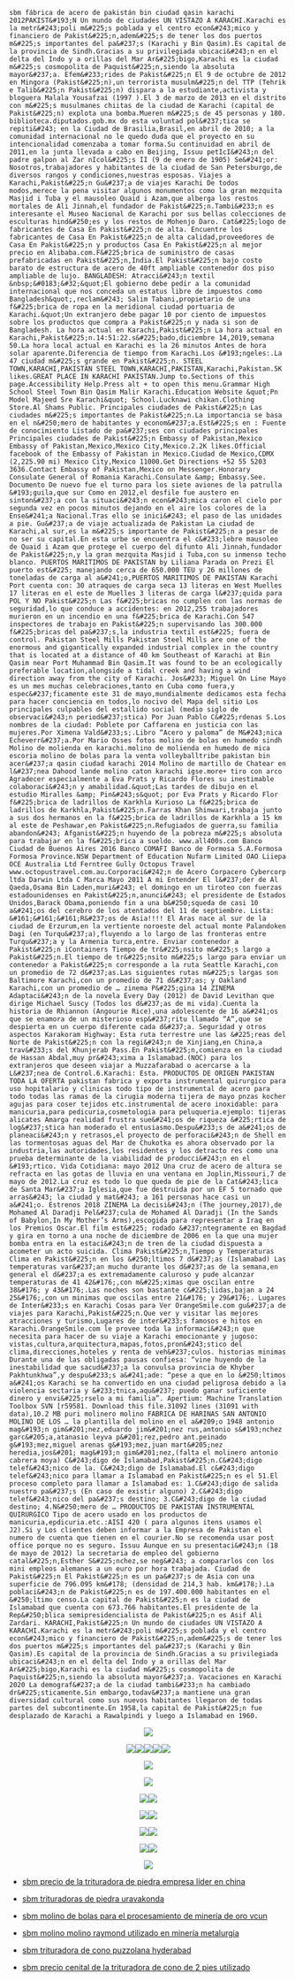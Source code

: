 
```
sbm fábrica de acero de pakistán bin ciudad qasin karachi 2012PAKIST&#193;N Un mundo de ciudades UN VISTAZO A KARACHI.Karachi es la metr&#243;poli m&#225;s poblada y el centro econ&#243;mico y financiero de Pakist&#225;n,adem&#225;s de tener los dos puertos m&#225;s importantes del pa&#237;s (Karachi y Bin Qasim).Es capital de la provincia de Sindh.Gracias a su privilegiada ubicaci&#243;n en el delta del Indo y a orillas del Mar Ar&#225;bigo,Karachi es la ciudad m&#225;s cosmopolita de Paquist&#225;n,siendo la absoluta mayor&#237;a. Efem&#233;rides de Pakist&#225;n El 9 de octubre de 2012 en Mingora (Pakist&#225;n),un terrorista musulm&#225;n del TTP (Tehrik e Talib&#225;n Pakist&#225;n) dispara a la estudiante,activista y bloguera Malala Yousafzai (1997 ).El 3 de marzo de 2013 en el distrito con m&#225;s musulmanes chiitas de la ciudad de Karachi (capital de Pakist&#225;n) explota una bomba.Mueren m&#225;s de 45 personas y 180. biblioteca.diputados.gob.mx do esta voluntad pol&#237;tica se repiti&#243; en la Ciudad de Brasilia,Brasil,en abril de 2010; a la comunidad internacional no le quedo duda que el proyecto en su intencionalidad comenzaba a tomar forma.Su continuidad en abril de 2011,en la junta llevada a cabo en Beijing, Issuu petIcI&#243;n del padre galpon al Zar nIcol&#225;s II (9 de enero de 1905) Se&#241;or: Nosotros,trabajadores y habitantes de la ciudad de San Petersburgo,de diversos rangos y condiciones,nuestras esposas. Viajes a Karachi,Pakist&#225;n Gu&#237;a de viajes Karachi De todos modos,merece la pena visitar algunos monumentos como la gran mezquita Masjid i Tuba y el mausoleo Quaid i Azam,que alberga los restos mortales de Ali Jinnah,el fundador de Pakist&#225;n.Tambi&#233;n es interesante el Museo Nacional de Karachi por sus bellas colecciones de esculturas hind&#250;es y los restos de Mohenjo Daro. Cat&#225;logo de fabricantes de Casa En Pakist&#225;n de alta. Encuentre los fabricantes de Casa En Pakist&#225;n de alta calidad,proveedores de Casa En Pakist&#225;n y productos Casa En Pakist&#225;n al mejor precio en Alibaba.com.F&#225;brica de suministro de casas prefabricadas en Pakist&#225;n,India.El Pakist&#225;n bajo costo barato de estructura de acero de 40ft ampliable contenedor dos piso ampliable de lujo. BANGLADESH: Atracci&#243;n textil &nbsp;&#0183;&#32;&quot;El gobierno debe pedir a la comunidad internacional que nos conceda un estatus libre de impuestos como Bangladesh&quot;,reclam&#243; Salim Tabani,propietario de una f&#225;brica de ropa en la meridional ciudad portuaria de Karachi.&quot;Un extranjero debe pagar 10 por ciento de impuestos sobre los productos que compra a Pakist&#225;n y nada si son de Bangladesh. La hora actual en Karachi,Pakist&#225;n La hora actual en Karachi,Pakist&#225;n.14:51:22.s&#225;bado,diciembre 14,2019,semana 50.La hora local actual en Karachi es la 26 minutos Antes de hora solar aparente.Diferencia de tiempo from Karachi.Los &#193;ngeles:.La 47 ciudad m&#225;s grande en Pakist&#225;n. STEEL TOWN,KARACHI,PAKISTAN STEEL TOWN,KARACHI,PAKISTAN,Karachi,Pakistan.5K likes.GREAT PLACE IN KARACHI PAKISTAN.Jump to.Sections of this page.Accessibility Help.Press alt + to open this menu.Grammar High School Steel Town Bin Qasim Malir Karachi.Education Website &quot;Pn Model Majeed Sre Karachi&quot; School.Lucknawi chikan.Clothing Store.Al Shams Public. Principales ciudades de Pakist&#225;n Las ciudades m&#225;s importantes de Pakist&#225;n.La importancia se basa en el n&#250;mero de habitantes y econom&#237;a.Est&#225;s en : Fuente de conocimiento Listado de pa&#237;ses con ciudades principales Principales ciudades de Pakist&#225;n Embassy of Pakistan,Mexico Embassy of Pakistan,Mexico,Mexico City,Mexico.2.2K likes.Official facebook of the Embassy of Pakistan in Mexico.Ciudad de Mexico,CDMX (2,225.90 mi) Mexico City,Mexico 11000.Get Directions +52 55 5203 3636.Contact Embassy of Pakistan,Mexico on Messenger.Honorary Consulate General of Romania Karachi.Consulate &amp; Embassy.See. Documento De nuevo fue el turno para los siete aviones de la patrulla &#193;guila,que sur Como en 2012,el desfile fue austero en sinton&#237;a con la situaci&#243;n econ&#243;mica caron el cielo por segunda vez en pocos minutos dejando en el aire los colores de la Ense&#241;a Nacional.Tras ello se inici&#243; el paso de las unidades a pie. Gu&#237;a de viaje actualizada de Pakistan La ciudad de Karachi,al sur,es la m&#225;s importante de Pakist&#225;n a pesar de no ser su capital.En esta urbe se encuentra el c&#233;lebre mausoleo de Quaid i Azam que protege el cuerpo del difunto Ali Jinnah,fundador de Pakist&#225;n,y la gran mezquita Masjid i Tuba,con su inmenso techo blanco. PUERTOS MARITIMOS DE PAKISTAN by Liliana Parada on Prezi El puerto est&#225; manejando cerca de 650.000 TEU y 26 millones de toneladas de carga al a&#241;o,PUERTOS MARITIMOS DE PAKISTAN Karachi Port cuenta con: 30 atraques de carga seca 13 literas en West Muelles 17 literas en el este de Muelles 3 literas de carga l&#237;quida para POL Y NO Pakist&#225;n Las f&#225;bricas no cumplen con las normas de seguridad,lo que conduce a accidentes: en 2012,255 trabajadores murieron en un incendio en una f&#225;brica de Karachi.Con 547 inspectores de trabajo en Pakist&#225;n supervisando las 300.000 f&#225;bricas del pa&#237;s,la industria textil est&#225; fuera de control. Pakistan Steel Mills Pakistan Steel Mills are one of the enormous and gigantically expanded industrial complex in the country that is located at a distance of 40 km Southeast of Karachi at Bin Qasim near Port Muhammad Bin Qasim.It was found to be an ecologically preferable location,alongside a tidal creek and having a wind direction away from the city of Karachi. Jos&#233; Miguel On Line Mayo es un mes muchas celebraciones,tanto en Cuba como fuera,y espec&#237;ficamente este 31 de mayo,mundialmente dedicamos esta fecha para hacer conciencia en todos,lo nocivo del Mapa del sitio Los principales culpables del estallido social (medio siglo de observaci&#243;n period&#237;stica) Por Juan Pablo C&#225;rdenas S.Los nombres de la ciudad: Poblete por Caffarena en justicia con las mujeres.Por Ximena Vald&#233;s;.Libro “Acero y paloma” de M&#243;nica Echeverr&#237;a.Por Mario Osses fotos molino de bolas en humedo sindh Molino de molienda en karachi.molino de molienda en humedo de mica escoria molino de bolas para la venta volleyballtribe pakistan bin acer&#237;a qasin ciudad karachi 2014 Molino de martillo de Chatear en l&#237;nea Dahood lande molino caton karachi igse.more+ tiro con arco Agradecer especialmente a Eva Prats y Ricardo Flores su inestimable colaboraci&#243;n y amabilidad.&quot;Las tardes de dibujo en el estudio Miralles &amp; Pin&#243;s&quot; por Eva Prats y Ricardo Flor f&#225;brica de ladrillos de Karkhla Kurioso La f&#225;brica de ladrillos de Karkhla,Pakist&#225;n.Farras Khan Shinwari,trabaja junto a sus dos hermanos en la f&#225;brica de ladrillos de Karkhla a 15 km al este de Peshawar,en Pakist&#225;n.Refugiados de guerra,su familia abandon&#243; Afganist&#225;n huyendo de la pobreza m&#225;s absoluta para trabajar en la f&#225;brica a sueldo. www.all400s.com Banco Ciudad de Buenos Aires 2016 Banco COMAFI Banco de Formosa S.A.Formosa Formosa Province.NSW Department of Education Nufarm Limited OAO Liiepa OCE Australia Ltd Ferntree Gully Octopus Travel www.octopustravel.com.au.Corporaci&#242;n de Acero Corpacero Cybercorp ltda Darwin Ltda C Marca Mayo 2011 A mi Entender El l&#237;der de Al Qaeda,Osama Bin Laden,muri&#243; el domingo en un tiroteo con fuerzas estadounidenses en Pakist&#225;n,anunci&#243; el presidente de Estados Unidos,Barack Obama,poniendo fin a una b&#250;squeda de casi 10 a&#241;os del cerebro de los atentados del 11 de septiembre. Lista: &#161;&#161;&#161;R&#237;os de Asia!!!! El Aras nace al sur de la ciudad de Erzurum,en la vertiente noroeste del actual monte Palandoken Dagi (en Turqu&#237;a),fluyendo a lo largo de las fronteras entre Turqu&#237;a y la Armenia turca,entre. Enviar contenedor a Pakist&#225;n iContainers Tiempo de tr&#225;nsito m&#225;s largo a Pakist&#225;n.El tiempo de tr&#225;nsito m&#225;s largo para enviar un contenedor a Pakist&#225;n corresponde a la ruta Seattle Karachi,con un promedio de 72 d&#237;as.Las siguientes rutas m&#225;s largas son Baltimore Karachi,con un promedio de 71 d&#237;as; y Oakland Karachi,con un promedio de … zinema P&#225;gina 14 ZINEMA Adaptaci&#243;n de la novela Every Day (2012) de David Levithan que dirige Michael Suscy (Todos los d&#237;as de mi vida).Cuenta la historia de Rhiannon (Angourie Rice),una adolescente de 16 a&#241;os que se enamora de un misterioso esp&#237;ritu llamado “A“,que se despierta en un cuerpo diferente cada d&#237;a. Seguridad y otros aspectos Karakoram Highway: Esta ruta terrestre une las &#225;reas del Norte de Pakist&#225;n con la regi&#243;n de Xinjiang,en China,a trav&#233;s del Khunjerab Pass.En Pakist&#225;n,comienza en la ciudad de Hassan Abdal,muy pr&#243;xima a Islamabad.(NOC) para los extranjeros que deseen viajar a Muzzafarabad o acercarse a la L&#237;nea de Control.6.Karachi: Esta. PRODUCTOS DE ORIGEN PAKISTAN TODA LA OFERTA pakistan fabrica y exporta instrumental quirurgico para uso hopitalario y clinicas todo tipo de instrumental de acero para todo todas las ramas de la cirugia moderna tijera de mayo pnzas kocher agujas para coser tejidos etc.instrumental de acero inoxidable: para manicuria,para pedicuria,cosmetologia para peluqueria.ejemplo: tijeras alicates Amarga realidad frustra sue&#241;os de riqueza &#225;rtica de log&#237;stica han moderado el entusiasmo.Despu&#233;s de a&#241;os de planeaci&#243;n y retrasos,el proyecto de perforaci&#243;n de Shell en las tormentosas aguas del Mar de Chukotka es ahora observado por la industria,las autoridades,los residentes y los detracto res como una prueba determinante de la viabilidad de producci&#243;n en el &#193;rtico. Vida Cotidiana: mayo 2012 Una cruz de acero de altura se refracta en las gotas de lluvia en una ventana en Joplin,Missouri,7 de mayo de 2012.La cruz es todo lo que queda de pie de la Cat&#243;lica de Santa Mar&#237;a Iglesia,que fue destruida por un EF 5 tornado que arras&#243; la ciudad y mat&#243; a 161 personas hace casi un a&#241;o. Estrenos 2018 ZINEMA La decisi&#243;n (The journey,2017),de Mohamed Al Daradji Pel&#237;cula de Mohamed Al Daradji (In the Sands of Babylon,In My Mother’s Arms),escogida para representar a Iraq en los Premios Oscar.El film est&#225; rodado &#237;ntegramente en Bagdad y gira en torno a una noche de diciembre de 2006 en la que una mujer bomba entra en la estaci&#243;n de tren de la ciudad dispuesta a acometer un acto suicida. Clima Pakist&#225;n,Tiempo y Temperaturas Clima en Pakist&#225;n en los &#250;ltimos 7 d&#237;as (Islamabad) Las temperaturas var&#237;an mucho durante los d&#237;as de la semana,en general el d&#237;a es extremadamente caluroso y pude alcanzar temperaturas de 41 42&#176;,con m&#225;ximas que oscilan entre 38&#176; y 43&#176;.Las noches son bastante c&#225;lidas,bajan a 24 25&#176;,con un minimas que oscilas entre 21&#176; y 29&#176;. Lugares de Inter&#233;s en Karachi Cosas para Ver OrangeSmile.com gu&#237;a de viajes para Karachi,Pakist&#225;n.Que ver y visitar las mejores atracciones y turismo,Lugares de inter&#233;s famosos e hitos en Karachi.OrangeSmile.com le provee toda la informaci&#243;n que necesita para hacer de su viaje a Karachi emocionante y jugoso: vistas,cultura,arquitectura,mapas,fotos,pron&#243;stico del clima,direcciones,hoteles y renta de veh&#237;culos. historias minimas Durante una de las obligadas pausas confiesa: “vine huyendo de la inestabilidad que sacud&#237;a la convulsa provincia de Khyber Pakhtunkhwa”,y despu&#233;s a&#241;ade: “pese a que en lo &#250;ltimos a&#241;os Karachi se ha convertido en una ciudad peligrosa debido a la violencia sectaria y &#233;tnica,aqu&#237; puedo ganar suficiente dinero y envi&#225;rselo a mi familia”. Apertium: Machine Translation Toolbox SVN [r59581. Download this file.31092 lines (31091 with data),10.2 MB puri molinero molino FABRICA DE HARINAS SAN ANTONIO MOLINO DE LOS … la plantilla del molino en el a&#209;o 1948 antonio mag&#193;n gim&#201;nez,eduardo jim&#201;nez rus,antonio s&#193;nchez garc&#205;a,atanasio leyva p&#201;rez,pedro ant.peinado g&#193;mez,miguel arenas g&#193;mez,juan mart&#205;nez heredia,jos&#201; mag&#193;n gim&#201;nez,(falta el molinero antonio cabrera moya) C&#243;digo de Islamabad,Pakist&#225;n.C&#243;digo telef&#243;nico de la. C&#243;digo de Islamabad.El c&#243;digo telef&#243;nico para llamar a Islamabad en Pakist&#225;n es el 51.El proceso completo para llamar a Islamabad es: 1.C&#243;digo de salida nuestro pa&#237;s (En caso de existir alguno) 2.C&#243;digo telef&#243;nico del pa&#237;s destino; 3.C&#243;digo de la ciudad destino; 4.N&#250;mero de … PRODUCTOS DE PAKISTAN INSTRUMENTAL QUIRURGICO Tipo de acero usado en los productos de manicuria,epdicuria.etc.:AISI 420 ( para algunos itens usamos el J2).Si y Los clientes deben informar a la Empresa de Pakistan el numero de cuenta que tienen en el courier.No se recomenda usar post office porque no es seguro. Issuu Aunque en su presentaci&#243;n (18 de mayo de 2012) la secretaria de empleo del gobierno catal&#225;n,Esther S&#225;nchez,se neg&#243; a compararlos con los mini empleos alemanes a un euro por hora trabajada. Ciudad de Pakist&#225;n El Pakist&#225;n es un pa&#237;s de Asia con una superficie de 796.095 km&#178; (densidad de 214,3 hab. km&#178;).La poblaci&#243;n de Pakist&#225;n es de 197.400.000 habitantes en el &#250;ltimo censo.La capital de Pakist&#225;n es la ciudad de Islamabad que cuenta con 673.766 habitantes.El presidente de la Rep&#250;blica semipresidencialista de Pakist&#225;n es Asif Ali Zardari. KARACHI,Pakist&#225;n Un mundo de ciudades UN VISTAZO A KARACHI.Karachi es la metr&#243;poli m&#225;s poblada y el centro econ&#243;mico y financiero de Pakist&#225;n,adem&#225;s de tener los dos puertos m&#225;s importantes del pa&#237;s (Karachi y Bin Qasim).Es capital de la provincia de Sindh.Gracias a su privilegiada ubicaci&#243;n en el delta del Indo y a orillas del Mar Ar&#225;bigo,Karachi es la ciudad m&#225;s cosmopolita de Paquist&#225;n,siendo la absoluta mayor&#237;a. Vacaciones en Karachi 2020 La demograf&#237;a de la ciudad tambi&#233;n ha cambiado dr&#225;sticamente.Sin embargo,todav&#237;a mantiene una gran diversidad cultural como sus nuevos habitantes llegaron de todas partes del subcontinente.En 1958,la capital de Pakist&#225;n fue desplazado de Karachi a Rawalpindi y luego a Islamabad en 1960. 
```

<div align="center">

<a href="https://es-crusher.shibang-china.com/github&k=sbm+f%C3%A1brica+de+acero+de+pakist%C3%A1n+bin+ciudad+qasin+karachi+2012"><img src="https://static.shibang-china.com/es/crusher/logo.jpg"></a>

<a href="https://es-crusher.shibang-china.com/github&k=sbm+f%C3%A1brica+de+acero+de+pakist%C3%A1n+bin+ciudad+qasin+karachi+2012"><img src="https://static.shibang-china.com/es/crusher/index.jpg"></a><a href="https://es-crusher.shibang-china.com/material.htmlgithub&k=sbm+f%C3%A1brica+de+acero+de+pakist%C3%A1n+bin+ciudad+qasin+karachi+2012"><img src="https://static.shibang-china.com/es/crusher/material.jpg"></a><a href="https://es-crusher.shibang-china.com/application.htmlgithub&k=sbm+f%C3%A1brica+de+acero+de+pakist%C3%A1n+bin+ciudad+qasin+karachi+2012"><img src="https://static.shibang-china.com/es/crusher/application.jpg"></a><a href="https://es-crusher.shibang-china.com/aboutus.htmlgithub&k=sbm+f%C3%A1brica+de+acero+de+pakist%C3%A1n+bin+ciudad+qasin+karachi+2012"><img src="https://static.shibang-china.com/es/crusher/aboutus.jpg"></a><a href="https://es-crusher.shibang-china.com/contact.htmlgithub&k=sbm+f%C3%A1brica+de+acero+de+pakist%C3%A1n+bin+ciudad+qasin+karachi+2012"><img src="https://static.shibang-china.com/es/crusher/contact.jpg"></a>

<a href="https://es-crusher.shibang-china.com/github&k=sbm+f%C3%A1brica+de+acero+de+pakist%C3%A1n+bin+ciudad+qasin+karachi+2012"><img src="https://static.shibang-china.com/es/crusher/banner.jpg"></a>

<a href="https://swt.shibang-china.com/github&k=sbm+f%C3%A1brica+de+acero+de+pakist%C3%A1n+bin+ciudad+qasin+karachi+2012"><img src="https://static.shibang-china.com/es/crusher/text.jpg"></a>

<a href="https://swt.shibang-china.com/github&k=sbm+f%C3%A1brica+de+acero+de+pakist%C3%A1n+bin+ciudad+qasin+karachi+2012"><img src="https://static.shibang-china.com/es/crusher/chat.jpg"></a><a href="https://es-crusher.shibang-china.com/contact.htmlgithub&k=sbm+f%C3%A1brica+de+acero+de+pakist%C3%A1n+bin+ciudad+qasin+karachi+2012"><img src="https://static.shibang-china.com/es/crusher/message.jpg"></a>

<a href="https://es-crusher.shibang-china.com/products/pe.htmlgithub&k=sbm+f%C3%A1brica+de+acero+de+pakist%C3%A1n+bin+ciudad+qasin+karachi+2012"><img src="https://static.shibang-china.com/es/crusher/pe.jpg"></a><a href="https://es-crusher.shibang-china.com/products/pf.htmlgithub&k=sbm+f%C3%A1brica+de+acero+de+pakist%C3%A1n+bin+ciudad+qasin+karachi+2012"><img src="https://static.shibang-china.com/es/crusher/pf.jpg"></a>

<a href="https://es-crusher.shibang-china.com/products/hpt.htmlgithub&k=sbm+f%C3%A1brica+de+acero+de+pakist%C3%A1n+bin+ciudad+qasin+karachi+2012"><img src="https://static.shibang-china.com/es/crusher/hpt.jpg"></a><a href="https://es-crusher.shibang-china.com/products/vsi.htmlgithub&k=sbm+f%C3%A1brica+de+acero+de+pakist%C3%A1n+bin+ciudad+qasin+karachi+2012"><img src="https://static.shibang-china.com/es/crusher/vsi.jpg"></a>

<a href="https://es-crusher.shibang-china.com/products/klv.htmlgithub&k=sbm+f%C3%A1brica+de+acero+de+pakist%C3%A1n+bin+ciudad+qasin+karachi+2012"><img src="https://static.shibang-china.com/es/crusher/klv.jpg"></a><a href="https://es-crusher.shibang-china.com/products/portable.htmlgithub&k=sbm+f%C3%A1brica+de+acero+de+pakist%C3%A1n+bin+ciudad+qasin+karachi+2012"><img src="https://static.shibang-china.com/es/crusher/portable.jpg"></a>

<a href="https://swt.shibang-china.com/github&k=sbm+f%C3%A1brica+de+acero+de+pakist%C3%A1n+bin+ciudad+qasin+karachi+2012"><img src="https://static.shibang-china.com/es/crusher/case.jpg"></a>

</div>


* [sbm precio de la trituradora de piedra empresa líder en china](sbm%20precio%20de%20la%20trituradora%20de%20piedra%20empresa%20l%C3%ADder%20en%20china.md)

* [sbm trituradoras de piedra uravakonda](sbm%20trituradoras%20de%20piedra%20uravakonda.md)

* [sbm molino de bolas para el procesamiento de minería de oro vcun](sbm%20molino%20de%20bolas%20para%20el%20procesamiento%20de%20miner%C3%ADa%20de%20oro%20vcun.md)

* [sbm molino molino raymond utilizado en minería metalurgia](sbm%20molino%20molino%20raymond%20utilizado%20en%20miner%C3%ADa%20metalurgia.md)

* [sbm trituradora de cono puzzolana hyderabad](sbm%20trituradora%20de%20cono%20puzzolana%20hyderabad.md)

* [sbm precio cenital de la trituradora de cono de 2 pies utilizado](sbm%20precio%20cenital%20de%20la%20trituradora%20de%20cono%20de%202%20pies%20utilizado.md)